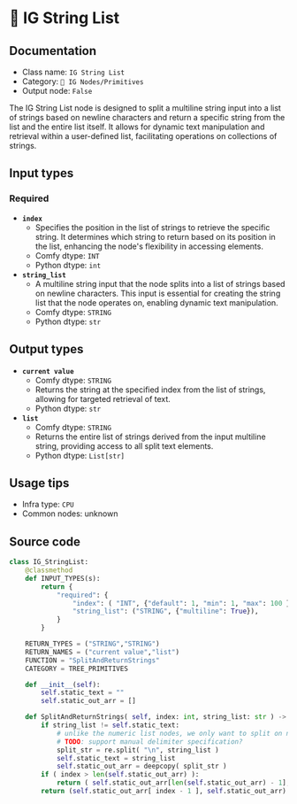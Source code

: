 # 📃 IG String List
## Documentation
- Class name: `IG String List`
- Category: `🐓 IG Nodes/Primitives`
- Output node: `False`

The IG String List node is designed to split a multiline string input into a list of strings based on newline characters and return a specific string from the list and the entire list itself. It allows for dynamic text manipulation and retrieval within a user-defined list, facilitating operations on collections of strings.
## Input types
### Required
- **`index`**
    - Specifies the position in the list of strings to retrieve the specific string. It determines which string to return based on its position in the list, enhancing the node's flexibility in accessing elements.
    - Comfy dtype: `INT`
    - Python dtype: `int`
- **`string_list`**
    - A multiline string input that the node splits into a list of strings based on newline characters. This input is essential for creating the string list that the node operates on, enabling dynamic text manipulation.
    - Comfy dtype: `STRING`
    - Python dtype: `str`
## Output types
- **`current value`**
    - Comfy dtype: `STRING`
    - Returns the string at the specified index from the list of strings, allowing for targeted retrieval of text.
    - Python dtype: `str`
- **`list`**
    - Comfy dtype: `STRING`
    - Returns the entire list of strings derived from the input multiline string, providing access to all split text elements.
    - Python dtype: `List[str]`
## Usage tips
- Infra type: `CPU`
- Common nodes: unknown


## Source code
```python
class IG_StringList:
    @classmethod
    def INPUT_TYPES(s):
        return {
            "required": {
                "index": ( "INT", {"default": 1, "min": 1, "max": 100 } ),
                "string_list": ("STRING", {"multiline": True}), 
            }
        }

    RETURN_TYPES = ("STRING","STRING")
    RETURN_NAMES = ("current value","list")
    FUNCTION = "SplitAndReturnStrings"
    CATEGORY = TREE_PRIMITIVES

    def __init__(self):
        self.static_text = "" 
        self.static_out_arr = []

    def SplitAndReturnStrings( self, index: int, string_list: str ) -> tuple[str, list[str]]:
        if string_list != self.static_text:
            # unlike the numeric list nodes, we only want to split on newlines
            # TODO: support manual delimiter specification?
            split_str = re.split( "\n", string_list )
            self.static_text = string_list
            self.static_out_arr = deepcopy( split_str )
        if ( index > len(self.static_out_arr) ):
            return ( self.static_out_arr[len(self.static_out_arr) - 1], self.static_out_arr)
        return (self.static_out_arr[ index - 1 ], self.static_out_arr)

```
